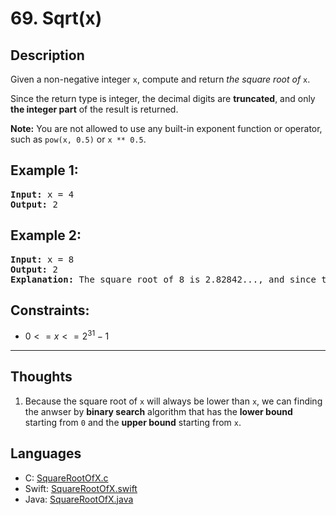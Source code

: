 # 69. Sqrt(x)

## Description
Given a non-negative integer `x`, compute and return _the square root of_ `x`.

Since the return type is integer, the decimal digits are **truncated**, and only **the integer part** of the result is returned.

**Note:** You are not allowed to use any built-in exponent function or operator, such as `pow(x, 0.5)` or `x ** 0.5`.

## Example 1:
<pre>
<b>Input:</b> x = 4
<b>Output:</b> 2
</pre>

## Example 2:
<pre>
<b>Input:</b> x = 8
<b>Output:</b> 2
<b>Explanation:</b> The square root of 8 is 2.82842..., and since the decimal part is truncated, 2 is returned.
</pre>

## Constraints:
- $0 <= x <= 2^{31} - 1$

---

## Thoughts
1. Because the square root of `x` will always be lower than `x`, we can finding the anwser by **binary search** algorithm that has the **lower bound** starting from `0` and the **upper bound** starting from `x`.

## Languages
- C: [SquareRootOfX.c](SquareRootOfX.c)
- Swift: [SquareRootOfX.swift](SquareRootOfX.swift)
- Java: [SquareRootOfX.java](SquareRootOfX.java)
